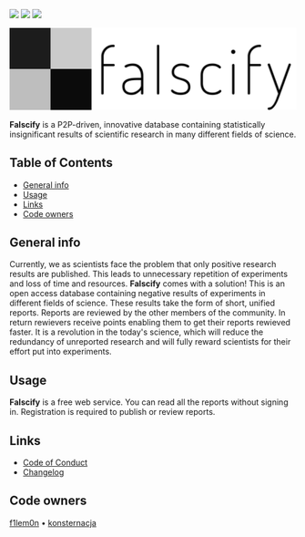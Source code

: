 [![](https://img.shields.io/badge/-Join_our_Discord_channel!-%237289d9)](https://discord.gg/KNN8nPeW)
![](https://img.shields.io/badge/Technology-HTML5_|_PHP-9d3de0.svg)
[![](https://img.shields.io/badge/Release-v0.1.0_alpha-519dd9.svg)](https://github.com/Falscify/falscify/releases)

![Project Logo](graphics/inline_gh.png)

**Falscify** is a P2P-driven, innovative database containing statistically insignificant results of scientific research in many different fields of science.

## Table of Contents
- [General info](#general-info)
- [Usage](#usage)
- [Links](#links)
- [Code owners](#code-owners)

## General info
Currently, we as scientists face the problem that only positive research results are published. This leads to unnecessary repetition of experiments and loss of time and resources. **Falscify** comes with a solution! This is an open access database containing negative results of experiments in different fields of science. These results take the form of short, unified reports. Reports are reviewed by the other members of the community. In return rewievers receive points enabling them to get their reports rewieved faster. It is a revolution in the today's science, which will reduce the redundancy of unreported research and will fully reward scientists for their effort put into experiments.

## Usage

**Falscify** is a free web service. You can read all the reports without signing in. Registration is required to publish or review reports.

## Links

- [Code of Conduct](https://github.com/f1lem0n/falscify/blob/main/CODE_OF_CONDUCT.md)
- [Changelog](https://github.com/f1lem0n/falscify/blob/main/CHANGELOG.md)

## Code owners
[f1lem0n](https://github.com/f1lem0n) • [konsternacja](https://github.com/konsternacja)
